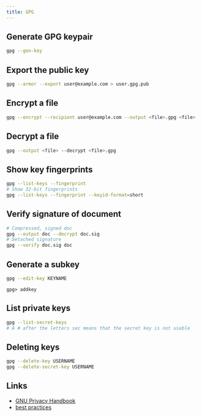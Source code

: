 ```yaml
---
title: GPG
---
```


## Generate GPG keypair

```bash
gpg --gen-key
```

## Export the public key

```bash
gpg --armor --export user@example.com > user.gpg.pub
```

## Encrypt a file

```bash
gpg --encrypt --recipient user@example.com --output <file>.gpg <file>
```

## Decrypt a file

```bash
gpg --output <file> --decrypt <file>.gpg
```

## Show key fingerprints

```bash
gpg --list-keys --fingerprint
# Show 32-bit fingerprints
gpg --list-keys --fingerprint --keyid-format=short
```

## Verify signature of document

```bash
# Compressed, signed doc
gpg --output doc --decrypt doc.sig
# Detached signature
gpg --verify doc.sig doc
```

## Generate a subkey

```bash
gpg --edit-key KEYNAME
```
```
gpg> addkey
```

## List private keys

```bash
gpg --list-secret-keys
# A # after the letters sec means that the secret key is not usable
```

## Deleting keys

```bash
gpg --delete-key USERNAME
gpg --delete-secret-key USERNAME
```

## Links

* [GNU Privacy Handbook](https://www.gnupg.org/gph/en/manual.html)
* [best practices](https://riseup.net/en/security/message-security/openpgp/best-practices)
